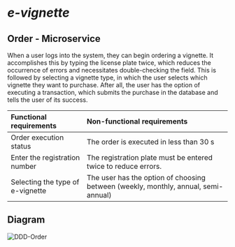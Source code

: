# _e-vignette_

## Order - Microservice

When a user logs into the system, they can begin ordering a vignette. It accomplishes this by typing the license plate twice, which reduces the occurrence of errors and necessitates double-checking the field. This is followed by selecting a vignette type, in which the user selects which vignette they want to purchase. After all, the user has the option of executing a transaction, which submits the purchase in the database and tells the user of its success.
  
| Functional requirements | Non-functional requirements |
|:-------------|:-------------|
| Order execution status  | The order is executed in less than 30 s |
| Enter the registration number  | The registration plate must be entered twice to reduce errors. |
| Selecting the type of e-vignette  | The user has the option of choosing between (weekly, monthly, annual, semi-annual) |
  
## Diagram

![DDD-Order](https://user-images.githubusercontent.com/56564308/158081327-4ede154f-279e-47c5-8cb6-26aa93dd5b95.jpg)
